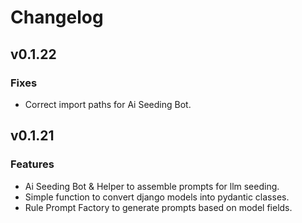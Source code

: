 # Changelog

## v0.1.22

### Fixes
- Correct import paths for Ai Seeding Bot.

## v0.1.21
### Features
- Ai Seeding Bot & Helper to assemble prompts for llm seeding. 
- Simple function to convert django models into pydantic classes.
- Rule Prompt Factory to generate prompts based on model fields. 